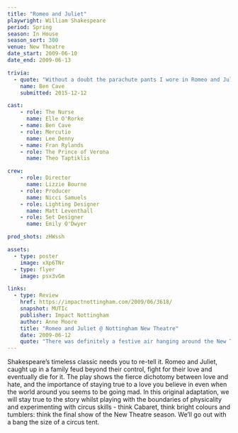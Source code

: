 ```yaml
---
title: "Romeo and Juliet"
playwright: William Shakespeare
period: Spring
season: In House
season_sort: 300
venue: New Theatre
date_start: 2009-06-10
date_end: 2009-06-13

trivia:
  - quote: "Without a doubt the parachute pants I wore in Romeo and Juliet. They were brilliant. Incredibly flattering."
    name: Ben Cave
    submitted: 2015-12-12

cast:
    - role: The Nurse
      name: Elle O'Rorke
    - name: Ben Cave
    - role: Mercutio
      name: Lee Denny
    - name: Fran Rylands
    - role: The Prince of Verona
      name: Theo Taptiklis

crew:
    - role: Director
      name: Lizzie Bourne
    - role: Producer
      name: Nicci Samuels
    - role: Lighting Designer
      name: Matt Leventhall
    - role: Set Designer
      name: Emily O'Dwyer

prod_shots: zHWssh

assets:
  - type: poster
    image: xXp6TNr
  - type: flyer
    image: psx3vGm

links:
  - type: Review
    href: https://impactnottingham.com/2009/06/3618/
    snapshot: MUTIc
    publisher: Impact Nottingham
    author: Anne Moore
    title: "Romeo and Juliet @ Nottingham New Theatre"
    date: 2009-06-12
    quote: "There was definitely a festive air hanging around the New Theatre this Wednesday evening (as well as a couple of fencers and jugglers). The last play of the year, and the first Shakespearean production, Romeo and Juliet certainly provided a stylish ending."
---
```


Shakespeare’s timeless classic needs you to re-tell it. Romeo and Juliet, caught up in a family feud beyond their control, fight for their love and eventually die for it. The play shows the fierce dichotomy between love and hate, and the importance of staying true to a love you believe in even when the world around you seems to be going mad. In this original adaptation, we will stay true to the story whilst playing with the boundaries of physicality and experimenting with circus skills - think Cabaret, think bright colours and tumblers: think the final show of the New Theatre season. We’ll go out with a bang the size of a circus tent.
